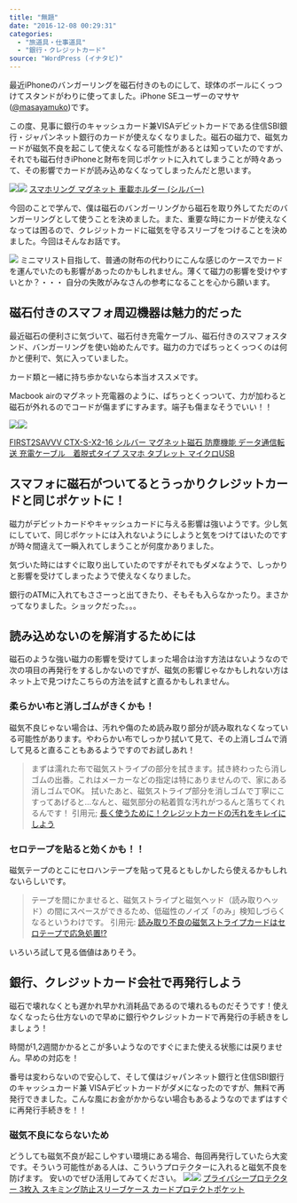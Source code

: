 ```yaml
---
title: "無題"
date: "2016-12-08 00:29:31"
categories:
  - "旅道具・仕事道具"
  - "銀行・クレジットカード"
source: "WordPress (イナタビ)"
---
```


最近iPhoneのバンガーリングを磁石付きのものにして、球体のボールにくっつけてスタンドがわりに使ってました。iPhone SEユーザーのマサヤ([@masayamuko](https://twitter.com/MasayaMuko))です。

この度、見事に銀行のキャッシュカード兼VISAデビットカードである住信SBI銀行・ジャパンネット銀行のカードが使えなくなりました。磁石の磁力で、磁気カードが磁気不良を起こして使えなくなる可能性があるとは知っていたのですが、それでも磁石付きiPhoneと財布を同じポケットに入れてしまうことが時々あって、その影響でカードが読み込めなくなってしまったんだと思います。

[![](//ws-fe.amazon-adsystem.com/widgets/q?_encoding=UTF8&ASIN=B01INME3FY&Format=_SL250_&ID=AsinImage&MarketPlace=JP&ServiceVersion=20070822&WS=1&tag=msymk-22)](https://www.amazon.co.jp/gp/product/B01INME3FY/ref=as_li_ss_il?ie=UTF8&psc=1&linkCode=li3&tag=msymk-22&linkId=3706c1e07981b135df9c2596d89d5955)![](https://ir-jp.amazon-adsystem.com/e/ir?t=msymk-22&l=li3&o=9&a=B01INME3FY)
[スマホリング マグネット 車載ホルダー (シルバー)](http://amzn.to/2h5WzWG)

今回のことで学んで、僕は磁石のバンガーリングから磁石を取り外してただのバンガーリングとして使うことを決めました。また、重要な時にカードが使えなくなっては困るので、クレジットカードに磁気を守るスリーブをつけることを決めました。今回はそんなお話です。

![](https://masayamuko.com/wp/wp-content/uploads/2016/12/スクリーンショット-2016-12-08-午前0.27.01.png)
ミニマリスト目指して、普通の財布の代わりにこんな感じのケースでカードを運んでいたのも影響があったのかもしれません。薄くて磁力の影響を受けやすいとか？・・・
自分の失敗がみなさんの参考になることを心から願います。

## 磁石付きのスマフォ周辺機器は魅力的だった

最近磁石の便利さに気づいて、磁石付き充電ケーブル、磁石付きのスマフォスタンド、バンガーリングを使い始めたんです。磁力の力でぱちっとくっつくのは何かと便利で、気に入っていました。

カード類と一緒に持ち歩かないなら本当オススメです。

Macbook airのマグネット充電器のように、ぱちっとくっついて、力が加わると磁石が外れるのでコードが傷まずにすみます。端子も傷まなそうでいい！！

[![](//ws-fe.amazon-adsystem.com/widgets/q?_encoding=UTF8&ASIN=B01KV2BDVQ&Format=_SL250_&ID=AsinImage&MarketPlace=JP&ServiceVersion=20070822&WS=1&tag=msymk-22)](https://www.amazon.co.jp/gp/product/B01KV2BDVQ/ref=as_li_ss_il?ie=UTF8&psc=1&linkCode=li3&tag=msymk-22&linkId=876eb191dc995969c27310e5dfc6f0ef)![](https://ir-jp.amazon-adsystem.com/e/ir?t=msymk-22&l=li3&o=9&a=B01KV2BDVQ)

[FIRST2SAVVV CTX-S-X2-16 シルバー マグネット磁石 防塵機能 データ通信転送 充電ケーブル　着脱式タイプ スマホ タブレット マイクロUSB](http://amzn.to/2h62ivB) 

## スマフォに磁石がついてるとうっかりクレジットカードと同じポケットに！

磁力がデビットカードやキャッシュカードに与える影響は強いようです。少し気にしていて、同じポケットには入れないようにしようと気をつけてはいたのですが時々間違えて一瞬入れてしまうことが何度かありました。

気づいた時にはすぐに取り出していたのですがそれでもダメなようで、しっかりと影響を受けてしまったようで使えなくなりました。

銀行のATMに入れてもささーっと出てきたり、そもそも入らなかったり。まさかってなりました。ショックだった。。。

## 読み込めないのを解消するためには

磁石のような強い磁力の影響を受けてしまった場合は治す方法はないようなので次の項目の再発行をするしかないのですが、磁気の影響じゃなかもしれない方はネット上で見つけたこちらの方法を試すと直るかもしれません。

### 柔らかい布と消しゴムがきくかも！
磁気不良じゃない場合は、汚れや傷のため読み取り部分が読み取れなくなっている可能性があります。やわらかい布でしっかり拭いて見て、その上消しゴムで消して見ると直ることもあるようですのでお試しあれ！

> まずは濡れた布で磁気ストライプの部分を拭きます。拭き終わったら消しゴムの出番。これはメーカーなどの指定は特にありませんので、家にある消しゴムでOK。
拭いたあと、磁気ストライプ部分を消しゴムで丁寧にこすってあげると…なんと、磁気部分の粘着質な汚れがつるんと落ちてくれるんです！
引用元; [長く使うために！クレジットカードの汚れをキレイにしよう](http://card-professor.jp/credit-carddirt/)

### セロテープを貼ると効くかも！！
磁気テープのとこにセロハンテープを貼って見るともしかしたら使えるかもしれないらしいです。

> テープを間にかませると、磁気ストライプと磁気ヘッド（読み取りヘッド）の間にスペースができるため、低磁性のノイズ「のみ」検知しづらくなるというわけです。
引用元: [読み取り不良の磁気ストライプカードはセロテープで応急処置!?](http://www.lifehacker.jp/2012/02/120227fixcreditcard.html)

いろいろ試して見る価値はありそう。

## 銀行、クレジットカード会社で再発行しよう

磁石で壊れなくとも遅かれ早かれ消耗品であるので壊れるものだそうです！使えなくなったら仕方ないので早めに銀行やクレジットカードで再発行の手続きをしましょう！

時間が1,2週間かかるとこが多いようなのですぐにまた使える状態には戻りません。早めの対応を！

番号は変わらないので安心して、そして僕はジャパンネット銀行と住信SBI銀行のキャッシュカード兼 VISAデビットカードがダメになったのですが、無料で再発行できました。こんな風にお金がかからない場合もあるようなのでまずはすぐに再発行手続きを！！

### 磁気不良にならないため

どうしても磁気不良が起こしやすい環境にある場合、毎回再発行していたら大変です。そういう可能性がある人は、こういうプロテクターに入れると磁気不良を防げます。
安いのでぜひ活用してみてください。
[![](//ws-fe.amazon-adsystem.com/widgets/q?_encoding=UTF8&ASIN=B01AHNBEA4&Format=_SL250_&ID=AsinImage&MarketPlace=JP&ServiceVersion=20070822&WS=1&tag=msymk-22)](https://www.amazon.co.jp/gp/product/B01AHNBEA4/ref=as_li_ss_il?ie=UTF8&psc=1&linkCode=li3&tag=msymk-22&linkId=3bcb884cbb69d00a98f540f0a12bedbe)![](https://ir-jp.amazon-adsystem.com/e/ir?t=msymk-22&l=li3&o=9&a=B01AHNBEA4)
[プライバシープロテクター 3枚入 スキミング防止スリーブケース カードプロテクトポケット](http://amzn.to/2h6k98l)